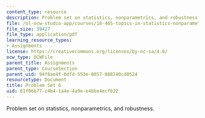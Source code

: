 ```yaml
---
content_type: resource
description: Problem set on statistics, nonparametrics, and robustness.
file: /ol-ocw-studio-app/courses/18-465-topics-in-statistics-nonparametrics-and-robustness-spring-2005/01f06b77c4b41a4e4a9ee4bbe4ecf622_ps6.pdf
file_size: 39427
file_type: application/pdf
learning_resource_types:
- Assignments
license: https://creativecommons.org/licenses/by-nc-sa/4.0/
ocw_type: OCWFile
parent_title: Assignments
parent_type: CourseSection
parent_uid: 94f8ae4f-0dfd-553e-8057-088740cd0524
resourcetype: Document
title: Problem Set 6
uid: 01f06b77-c4b4-1a4e-4a9e-e4bbe4ecf622
---
```

Problem set on statistics, nonparametrics, and robustness.